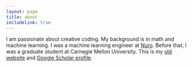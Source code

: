 ```yaml
---
layout: page
title: about
includelink: true
---
```


I am passionate about creative coding. 
My background is in math and machine learning.
I was a machine learning engineer at [Nuro](http://www.nuro.ai).
Before that, I was a graduate student at Carnegie Mellon University.
This is my [old website](http://cs.cmu.edu/~fanyang1) and [Google Scholar profile](https://scholar.google.com/citations?user=MhoS1_oAAAAJ&hl=en).
